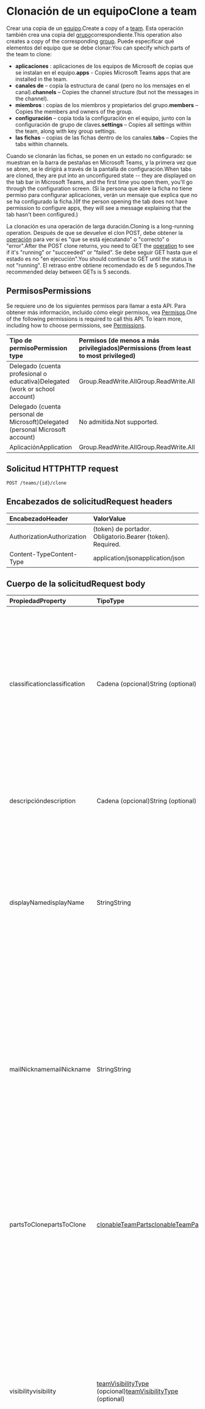 # <a name="clone-a-team"></a><span data-ttu-id="b1abf-101">Clonación de un equipo</span><span class="sxs-lookup"><span data-stu-id="b1abf-101">Clone a team</span></span>



<span data-ttu-id="b1abf-102">Crear una copia de un [equipo](../resources/team.md).</span><span class="sxs-lookup"><span data-stu-id="b1abf-102">Create a copy of a [team](../resources/team.md).</span></span> <span data-ttu-id="b1abf-103">Esta operación también crea una copia del [grupo](../resources/group.md)correspondiente.</span><span class="sxs-lookup"><span data-stu-id="b1abf-103">This operation also creates a copy of the corresponding [group](../resources/group.md).</span></span>
<span data-ttu-id="b1abf-104">Puede especificar qué elementos del equipo que se debe clonar:</span><span class="sxs-lookup"><span data-stu-id="b1abf-104">You can specify which parts of the team to clone:</span></span>

- <span data-ttu-id="b1abf-105">**aplicaciones** : aplicaciones de los equipos de Microsoft de copias que se instalan en el equipo.</span><span class="sxs-lookup"><span data-stu-id="b1abf-105">**apps** - Copies Microsoft Teams apps that are installed in the team.</span></span> 
- <span data-ttu-id="b1abf-106">**canales de** – copia la estructura de canal (pero no los mensajes en el canal).</span><span class="sxs-lookup"><span data-stu-id="b1abf-106">**channels** – Copies the channel structure (but not the messages in the channel).</span></span>
- <span data-ttu-id="b1abf-107">**miembros** : copias de los miembros y propietarios del grupo.</span><span class="sxs-lookup"><span data-stu-id="b1abf-107">**members** – Copies the members and owners of the group.</span></span>
- <span data-ttu-id="b1abf-108">**configuración** – copia toda la configuración en el equipo, junto con la configuración de grupo de claves.</span><span class="sxs-lookup"><span data-stu-id="b1abf-108">**settings** – Copies all settings within the team, along with key group settings.</span></span>
- <span data-ttu-id="b1abf-109">**las fichas** – copias de las fichas dentro de los canales.</span><span class="sxs-lookup"><span data-stu-id="b1abf-109">**tabs** – Copies the tabs within channels.</span></span>

<span data-ttu-id="b1abf-110">Cuando se clonarán las fichas, se ponen en un estado no configurado: se muestran en la barra de pestañas en Microsoft Teams, y la primera vez que se abren, se le dirigirá a través de la pantalla de configuración.</span><span class="sxs-lookup"><span data-stu-id="b1abf-110">When tabs are cloned, they are put into an unconfigured state -- they are displayed on the tab bar in Microsoft Teams, and the first time you open them, you'll go through the configuration screen.</span></span> <span data-ttu-id="b1abf-111">(Si la persona que abre la ficha no tiene permiso para configurar aplicaciones, verán un mensaje que explica que no se ha configurado la ficha.)</span><span class="sxs-lookup"><span data-stu-id="b1abf-111">(If the person opening the tab does not have permission to configure apps, they will see a message explaining that the tab hasn't been configured.)</span></span>

<span data-ttu-id="b1abf-112">La clonación es una operación de larga duración.</span><span class="sxs-lookup"><span data-stu-id="b1abf-112">Cloning is a long-running operation.</span></span>
<span data-ttu-id="b1abf-113">Después de que se devuelve el clon POST, debe obtener la [operación](../resources/teamsasyncoperation.md) para ver si es "que se está ejecutando" o "correcto" o "error".</span><span class="sxs-lookup"><span data-stu-id="b1abf-113">After the POST clone returns, you need to GET the [operation](../resources/teamsasyncoperation.md) to see if it's "running" or "succeeded" or "failed".</span></span> <span data-ttu-id="b1abf-114">Se debe seguir GET hasta que el estado es no "en ejecución".</span><span class="sxs-lookup"><span data-stu-id="b1abf-114">You should continue to GET until the status is not "running".</span></span> <span data-ttu-id="b1abf-115">El retraso entre obtiene recomendado es de 5 segundos.</span><span class="sxs-lookup"><span data-stu-id="b1abf-115">The recommended delay between GETs is 5 seconds.</span></span>

## <a name="permissions"></a><span data-ttu-id="b1abf-116">Permisos</span><span class="sxs-lookup"><span data-stu-id="b1abf-116">Permissions</span></span>

<span data-ttu-id="b1abf-p104">Se requiere uno de los siguientes permisos para llamar a esta API. Para obtener más información, incluido cómo elegir permisos, vea [Permisos](../../../concepts/permissions_reference.md).</span><span class="sxs-lookup"><span data-stu-id="b1abf-p104">One of the following permissions is required to call this API. To learn more, including how to choose permissions, see [Permissions](../../../concepts/permissions_reference.md).</span></span>

|<span data-ttu-id="b1abf-119">Tipo de permiso</span><span class="sxs-lookup"><span data-stu-id="b1abf-119">Permission type</span></span>      | <span data-ttu-id="b1abf-120">Permisos (de menos a más privilegiados)</span><span class="sxs-lookup"><span data-stu-id="b1abf-120">Permissions (from least to most privileged)</span></span>              |
|:--------------------|:---------------------------------------------------------|
|<span data-ttu-id="b1abf-121">Delegado (cuenta profesional o educativa)</span><span class="sxs-lookup"><span data-stu-id="b1abf-121">Delegated (work or school account)</span></span>     | <span data-ttu-id="b1abf-122">Group.ReadWrite.All</span><span class="sxs-lookup"><span data-stu-id="b1abf-122">Group.ReadWrite.All</span></span>    |
|<span data-ttu-id="b1abf-123">Delegado (cuenta personal de Microsoft)</span><span class="sxs-lookup"><span data-stu-id="b1abf-123">Delegated (personal Microsoft account)</span></span> | <span data-ttu-id="b1abf-124">No admitida.</span><span class="sxs-lookup"><span data-stu-id="b1abf-124">Not supported.</span></span>    |
|<span data-ttu-id="b1abf-125">Aplicación</span><span class="sxs-lookup"><span data-stu-id="b1abf-125">Application</span></span>                            | <span data-ttu-id="b1abf-126">Group.ReadWrite.All</span><span class="sxs-lookup"><span data-stu-id="b1abf-126">Group.ReadWrite.All</span></span> |

## <a name="http-request"></a><span data-ttu-id="b1abf-127">Solicitud HTTP</span><span class="sxs-lookup"><span data-stu-id="b1abf-127">HTTP request</span></span>
<!-- { "blockType": "ignored" } -->
```http
POST /teams/{id}/clone
```

## <a name="request-headers"></a><span data-ttu-id="b1abf-128">Encabezados de solicitud</span><span class="sxs-lookup"><span data-stu-id="b1abf-128">Request headers</span></span>
| <span data-ttu-id="b1abf-129">Encabezado</span><span class="sxs-lookup"><span data-stu-id="b1abf-129">Header</span></span>       | <span data-ttu-id="b1abf-130">Valor</span><span class="sxs-lookup"><span data-stu-id="b1abf-130">Value</span></span> |
|:---------------|:--------|
| <span data-ttu-id="b1abf-131">Authorization</span><span class="sxs-lookup"><span data-stu-id="b1abf-131">Authorization</span></span>  | <span data-ttu-id="b1abf-p105">{token} de portador. Obligatorio.</span><span class="sxs-lookup"><span data-stu-id="b1abf-p105">Bearer {token}. Required.</span></span>  |
| <span data-ttu-id="b1abf-134">Content-Type</span><span class="sxs-lookup"><span data-stu-id="b1abf-134">Content-Type</span></span>  | <span data-ttu-id="b1abf-135">application/json</span><span class="sxs-lookup"><span data-stu-id="b1abf-135">application/json</span></span>  |

## <a name="request-body"></a><span data-ttu-id="b1abf-136">Cuerpo de la solicitud</span><span class="sxs-lookup"><span data-stu-id="b1abf-136">Request body</span></span>

| <span data-ttu-id="b1abf-137">Propiedad</span><span class="sxs-lookup"><span data-stu-id="b1abf-137">Property</span></span>     | <span data-ttu-id="b1abf-138">Tipo</span><span class="sxs-lookup"><span data-stu-id="b1abf-138">Type</span></span>   |<span data-ttu-id="b1abf-139">Descripción</span><span class="sxs-lookup"><span data-stu-id="b1abf-139">Description</span></span>|
|:---------------|:--------|:----------|
|<span data-ttu-id="b1abf-140">classification</span><span class="sxs-lookup"><span data-stu-id="b1abf-140">classification</span></span>|<span data-ttu-id="b1abf-141">Cadena (opcional)</span><span class="sxs-lookup"><span data-stu-id="b1abf-141">String (optional)</span></span>|<span data-ttu-id="b1abf-142">Describe una clasificación para el grupo (por ejemplo, el impacto de negocio bajo, medio o alto).</span><span class="sxs-lookup"><span data-stu-id="b1abf-142">Describes a classification for the group (such as low, medium or high business impact).</span></span> <span data-ttu-id="b1abf-143">Si no se especifica la clasificación, la clasificación se copiarán desde el equipo original o grupo.</span><span class="sxs-lookup"><span data-stu-id="b1abf-143">If classification is not specified, the classification will be copied from the original team/group.</span></span>|
|<span data-ttu-id="b1abf-144">descripción</span><span class="sxs-lookup"><span data-stu-id="b1abf-144">description</span></span>|<span data-ttu-id="b1abf-145">Cadena (opcional)</span><span class="sxs-lookup"><span data-stu-id="b1abf-145">String (optional)</span></span>|<span data-ttu-id="b1abf-146">Una descripción opcional del grupo.</span><span class="sxs-lookup"><span data-stu-id="b1abf-146">An optional description for the group.</span></span> <span data-ttu-id="b1abf-147">Si no se especifica esta propiedad, se va a dejar en blanco.</span><span class="sxs-lookup"><span data-stu-id="b1abf-147">If this property is not specified, it will be left blank.</span></span>|
|<span data-ttu-id="b1abf-148">displayName</span><span class="sxs-lookup"><span data-stu-id="b1abf-148">displayName</span></span>|<span data-ttu-id="b1abf-149">String</span><span class="sxs-lookup"><span data-stu-id="b1abf-149">String</span></span>|<span data-ttu-id="b1abf-p108">El nombre para mostrar del grupo. Esta propiedad es necesaria cuando se crea un grupo y no se puede borrar durante las actualizaciones. Es compatible con $filter y $orderby.</span><span class="sxs-lookup"><span data-stu-id="b1abf-p108">The display name for the group. This property is required when a group is created and it cannot be cleared during updates. Supports $filter and $orderby.</span></span>|
|<span data-ttu-id="b1abf-153">mailNickname</span><span class="sxs-lookup"><span data-stu-id="b1abf-153">mailNickname</span></span>|<span data-ttu-id="b1abf-154">String</span><span class="sxs-lookup"><span data-stu-id="b1abf-154">String</span></span>|<span data-ttu-id="b1abf-155">El alias de correo para el grupo, único en la organización.</span><span class="sxs-lookup"><span data-stu-id="b1abf-155">The mail alias for the group, unique in the organization.</span></span> <span data-ttu-id="b1abf-156">Esta propiedad debe especificarse cuando se crea un grupo.</span><span class="sxs-lookup"><span data-stu-id="b1abf-156">This property must be specified when a group is created.</span></span> <span data-ttu-id="b1abf-157">Es compatible con $filter.</span><span class="sxs-lookup"><span data-stu-id="b1abf-157">Supports $filter.</span></span> <span data-ttu-id="b1abf-158">Si no se especifica esta propiedad, se calculará de la propiedad displayName.</span><span class="sxs-lookup"><span data-stu-id="b1abf-158">If this property is not specified, it will be computed from the displayName.</span></span> <span data-ttu-id="b1abf-159">Problema conocido: esta propiedad se omite actualmente.</span><span class="sxs-lookup"><span data-stu-id="b1abf-159">Known issue: this property is currently ignored.</span></span>|
|<span data-ttu-id="b1abf-160">partsToClone</span><span class="sxs-lookup"><span data-stu-id="b1abf-160">partsToClone</span></span>| [<span data-ttu-id="b1abf-161">clonableTeamParts</span><span class="sxs-lookup"><span data-stu-id="b1abf-161">clonableTeamParts</span></span>](../resources/clonableteamparts.md) |<span data-ttu-id="b1abf-162">Una lista separados por comas de los elementos que se debe clonar.</span><span class="sxs-lookup"><span data-stu-id="b1abf-162">A comma-seperated list of the parts to clone.</span></span> <span data-ttu-id="b1abf-163">Los elementos legales son "aplicaciones, las fichas, configuración, canales, los miembros".</span><span class="sxs-lookup"><span data-stu-id="b1abf-163">Legal parts are "apps, tabs, settings, channels, members".</span></span>|
|<span data-ttu-id="b1abf-164">visibility</span><span class="sxs-lookup"><span data-stu-id="b1abf-164">visibility</span></span>|<span data-ttu-id="b1abf-165">[teamVisibilityType](../resources/teamVisibilityType.md) (opcional)</span><span class="sxs-lookup"><span data-stu-id="b1abf-165">[teamVisibilityType](../resources/teamVisibilityType.md) (optional)</span></span>| <span data-ttu-id="b1abf-166">Especifica la visibilidad del grupo.</span><span class="sxs-lookup"><span data-stu-id="b1abf-166">Specifies the visibility of the group.</span></span> <span data-ttu-id="b1abf-167">Los valores posibles son: **privada**, **pública**.</span><span class="sxs-lookup"><span data-stu-id="b1abf-167">Possible values are: **Private**, **Public**.</span></span> <span data-ttu-id="b1abf-168">Si no se especifica la visibilidad, la visibilidad se copiarán desde el equipo original o grupo.</span><span class="sxs-lookup"><span data-stu-id="b1abf-168">If visibility is not specified, the visibility will be copied from the original team/group.</span></span> <span data-ttu-id="b1abf-169">Si el equipo que se está clonando es un equipo de **educationClass** , se omite el parámetro visibilidad y visibilidad del nuevo grupo se establecerá en HiddenMembership.</span><span class="sxs-lookup"><span data-stu-id="b1abf-169">If the team being cloned is an **educationClass** team, the visibility parameter is ignored, and the new group's visibility will be set to HiddenMembership.</span></span>|

## <a name="response"></a><span data-ttu-id="b1abf-170">Respuesta</span><span class="sxs-lookup"><span data-stu-id="b1abf-170">Response</span></span>

<span data-ttu-id="b1abf-171">Si tiene éxito, este método devolverá un `202 Accepted` código de respuesta con una ubicación: encabezado que señala hacia el recurso de la [operación](../resources/teamsasyncoperation.md) .</span><span class="sxs-lookup"><span data-stu-id="b1abf-171">If successful, this method will return a `202 Accepted` response code with a Location: header pointing to the [operation](../resources/teamsasyncoperation.md) resource.</span></span>
<span data-ttu-id="b1abf-172">Una vez finalizada la operación, el recurso de la operación le indicará el identificador del equipo de creada.</span><span class="sxs-lookup"><span data-stu-id="b1abf-172">When the operation is complete, the operation resource will tell you the id of the created team.</span></span>

## <a name="example"></a><span data-ttu-id="b1abf-173">Ejemplo</span><span class="sxs-lookup"><span data-stu-id="b1abf-173">Example</span></span>
#### <a name="request"></a><span data-ttu-id="b1abf-174">Solicitud</span><span class="sxs-lookup"><span data-stu-id="b1abf-174">Request</span></span>
<span data-ttu-id="b1abf-175">Aquí tiene un ejemplo de la solicitud.</span><span class="sxs-lookup"><span data-stu-id="b1abf-175">The following is an example of the request.</span></span>
<!-- {
  "blockType": "ignored",
  "name": "create_team"
}-->
```http
POST /teams/{id}/clone
Content-Type: application/json

{  
     "displayName": "Library Assist",
     "description": "Self help community for library",
     "mailNickname": "libassist",
     "partsToClone": "apps,tabs,settings,channels,members",
     "visibility": "public"
}
```

#### <a name="response"></a><span data-ttu-id="b1abf-176">Respuesta</span><span class="sxs-lookup"><span data-stu-id="b1abf-176">Response</span></span>
<span data-ttu-id="b1abf-177">Aquí tiene un ejemplo de la respuesta.</span><span class="sxs-lookup"><span data-stu-id="b1abf-177">The following is an example of the response.</span></span> <span data-ttu-id="b1abf-178">Nota: Es posible que el objeto de respuesta que aparezca aquí esté truncado para abreviar.</span><span class="sxs-lookup"><span data-stu-id="b1abf-178">Note: The response object shown here may be truncated for brevity.</span></span> <span data-ttu-id="b1abf-179">Todas las propiedades se devolverán desde una llamada real.</span><span class="sxs-lookup"><span data-stu-id="b1abf-179">All of the properties will be returned from an actual call.</span></span>
<!-- {
  "blockType": "ignored",
  "truncated": true,
  "@odata.type": "microsoft.graph.team"
} -->
```http
HTTP/1.1 202 Accepted
Location: /teams{id}/operations({opId})
Content-Type: text/plain
Content-Length: 0
```

<!-- uuid: 8fcb5dbc-d5aa-4681-8e31-b001d5168d79
2015-10-25 14:57:30 UTC -->
<!-- {
  "type": "#page.annotation",
  "description": "Create Team",
  "keywords": "",
  "section": "documentation",
  "tocPath": ""
}-->
